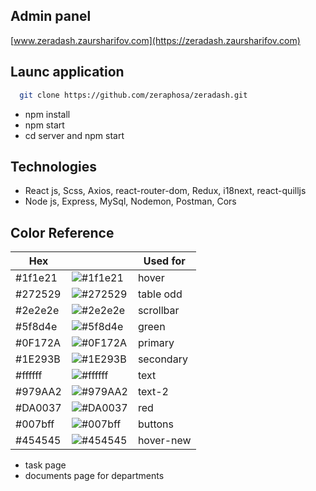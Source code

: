 ## Admin panel

[www.zeradash.zaursharifov.com](https://zeradash.zaursharifov.com)

## Launc application

```bash
  git clone https://github.com/zeraphosa/zeradash.git
```

- npm install
- npm start
- cd server and npm start

## Technologies

- React js, Scss, Axios, react-router-dom, Redux, i18next, react-quilljs
- Node js, Express, MySql, Nodemon, Postman, Cors

## Color Reference

| Hex     |                                                          | Used for  |
| ------- | -------------------------------------------------------- | --------- |
| #1f1e21 | ![#1f1e21](https://via.placeholder.com/10/1f1e21?text=+) | hover     |
| #272529 | ![#272529](https://via.placeholder.com/10/272529?text=+) | table odd |
| #2e2e2e | ![#2e2e2e](https://via.placeholder.com/10/2e2e2e?text=+) | scrollbar |
| #5f8d4e | ![#5f8d4e](https://via.placeholder.com/10/5f8d4e?text=+) | green     |
| #0F172A | ![#0F172A](https://via.placeholder.com/10/0F172A?text=+) | primary   |
| #1E293B | ![#1E293B](https://via.placeholder.com/10/1E293B?text=+) | secondary |
| #ffffff | ![#ffffff](https://via.placeholder.com/10/ffffff?text=+) | text      |
| #979AA2 | ![#979AA2](https://via.placeholder.com/10/979AA2?text=+) | text-2    |
| #DA0037 | ![#DA0037](https://via.placeholder.com/10/DA0037?text=+) | red       |
| #007bff | ![#007bff](https://via.placeholder.com/10/007bff?text=+) | buttons   |
| #454545 | ![#454545](https://via.placeholder.com/10/454545?text=+) | hover-new |

- task page
- documents page for departments